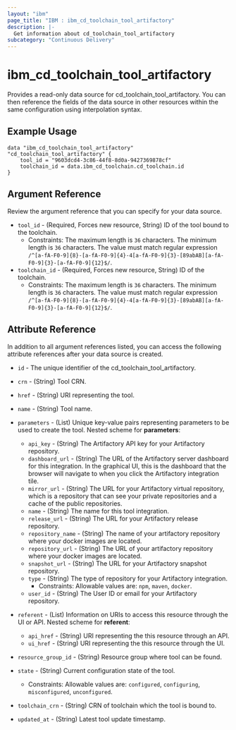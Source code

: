 ```yaml
---
layout: "ibm"
page_title: "IBM : ibm_cd_toolchain_tool_artifactory"
description: |-
  Get information about cd_toolchain_tool_artifactory
subcategory: "Continuous Delivery"
---
```


# ibm_cd_toolchain_tool_artifactory

Provides a read-only data source for cd_toolchain_tool_artifactory. You can then reference the fields of the data source in other resources within the same configuration using interpolation syntax.

## Example Usage

```hcl
data "ibm_cd_toolchain_tool_artifactory" "cd_toolchain_tool_artifactory" {
	tool_id = "9603dcd4-3c86-44f8-8d0a-9427369878cf"
	toolchain_id = data.ibm_cd_toolchain.cd_toolchain.id
}
```

## Argument Reference

Review the argument reference that you can specify for your data source.

* `tool_id` - (Required, Forces new resource, String) ID of the tool bound to the toolchain.
  * Constraints: The maximum length is `36` characters. The minimum length is `36` characters. The value must match regular expression `/^[a-fA-F0-9]{8}-[a-fA-F0-9]{4}-4[a-fA-F0-9]{3}-[89abAB][a-fA-F0-9]{3}-[a-fA-F0-9]{12}$/`.
* `toolchain_id` - (Required, Forces new resource, String) ID of the toolchain.
  * Constraints: The maximum length is `36` characters. The minimum length is `36` characters. The value must match regular expression `/^[a-fA-F0-9]{8}-[a-fA-F0-9]{4}-4[a-fA-F0-9]{3}-[89abAB][a-fA-F0-9]{3}-[a-fA-F0-9]{12}$/`.

## Attribute Reference

In addition to all argument references listed, you can access the following attribute references after your data source is created.

* `id` - The unique identifier of the cd_toolchain_tool_artifactory.
* `crn` - (String) Tool CRN.

* `href` - (String) URI representing the tool.

* `name` - (String) Tool name.

* `parameters` - (List) Unique key-value pairs representing parameters to be used to create the tool.
Nested scheme for **parameters**:
	* `api_key` - (String) The Artifactory API key for your Artifactory repository.
	* `dashboard_url` - (String) The URL of the Artifactory server dashboard for this integration. In the graphical UI, this is the dashboard that the browser will navigate to when you click the Artifactory integration tile.
	* `mirror_url` - (String) The URL for your Artifactory virtual repository, which is a repository that can see your private repositories and a cache of the public repositories.
	* `name` - (String) The name for this tool integration.
	* `release_url` - (String) The URL for your Artifactory release repository.
	* `repository_name` - (String) The name of your artifactory repository where your docker images are located.
	* `repository_url` - (String) The URL of your artifactory repository where your docker images are located.
	* `snapshot_url` - (String) The URL for your Artifactory snapshot repository.
	* `type` - (String) The type of repository for your Artifactory integration.
	  * Constraints: Allowable values are: `npm`, `maven`, `docker`.
	* `user_id` - (String) The User ID or email for your Artifactory repository.

* `referent` - (List) Information on URIs to access this resource through the UI or API.
Nested scheme for **referent**:
	* `api_href` - (String) URI representing the this resource through an API.
	* `ui_href` - (String) URI representing the this resource through the UI.

* `resource_group_id` - (String) Resource group where tool can be found.

* `state` - (String) Current configuration state of the tool.
  * Constraints: Allowable values are: `configured`, `configuring`, `misconfigured`, `unconfigured`.

* `toolchain_crn` - (String) CRN of toolchain which the tool is bound to.


* `updated_at` - (String) Latest tool update timestamp.

